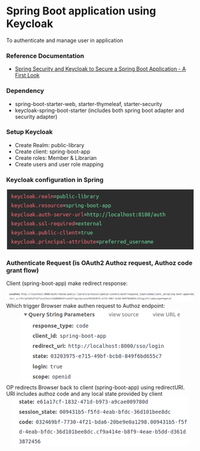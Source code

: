 # Spring Boot application using Keycloak 
To authenticate and manage user in application

### Reference Documentation
* [Spring Security and Keycloak to Secure a Spring Boot Application - A First Look](https://www.thomasvitale.com/spring-security-keycloak/)

### Dependency
* spring-boot-starter-web, starter-thymeleaf, starter-security
* keycloak-spring-boot-starter (includes both spring boot adapter and security adapter)

### Setup Keycloak
* Create Realm: public-library
* Create client: spring-boot-app
* Create roles: Member & Librarian
* Create users and user role mapping

### Keycloak configuration in Spring  
<div align="center">
    <img src="src/main/resources/static/images/keycloak_configuration.png" width="500" >
</div>

### Authenticate Request (is OAuth2 Authoz request, Authoz code grant flow)
Client (spring-boot-app) make redirect response:
<div align="center">
    <img src="src/main/resources/static/images/redirect_location.png">
</div>
Which trigger Browser make authen request to Authoz endpoint:
<div align="center">
    <img src="src/main/resources/static/images/request_param.png">
</div>
OP redirects Browser back to client (spring-boot-app) using redirectURI. 
URI includes authoz code and any local state provided by client
<div align="center">
    <img src="src/main/resources/static/images/authoz_code.png">
</div>
